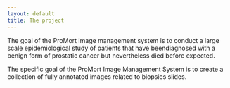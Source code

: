 ```yaml
---
layout: default
title: The project
---
```


The goal of the ProMort image management system is to conduct a large scale epidemiological study of patients that have beendiagnosed with a benign form of prostatic cancer but nevertheless died before expected.

The specific goal of the ProMort Image Management System is to create a collection of fully annotated images related to biopsies slides.
